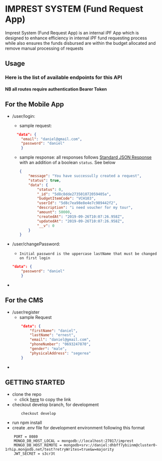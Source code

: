 # IMPREST SYSTEM (Fund Request App)
Imprest System (Fund Request App) is an internal iPF App which is designed to enhance efficiency in internal iPF fund requesting process while also ensures the funds disbursed are within the budget allocated and remove manual processing of requests

## Usage
### Here is the list of available endpoints for this API
#### NB all routes require authentication Bearer Token
## For the Mobile App
- /user/login: 
    - sample request:
    ```json
      "data": {
        "email": "daniel@gmail.com",
        "password": "daniel"
        }
    ```
    - sample response:
        all responses follows 
        [Standard JSON Response](https://github.com/iPFSoftwares/starter-packs/tree/master/Standard%20JSON%20API%20Response) with an addition of a boolean `status`. See below
        ```json
        {
            "message": "You have successully created a request",
            "status": true,
            "data": {
                "status": 0,
                "_id": "5d8c8dde273501072059405a",
                "budgetItemCode": "VCH103",
                "userId": "5d8c7ea98e8e4e7c989442f2",
                "description": "i need voucher for my tour",
                "amount": 50000,
                "createdAt": "2019-09-26T10:07:26.958Z",
                "updatedAt": "2019-09-26T10:07:26.958Z",
                "__v": 0
            }
        }
        ```

- /user/changePassword:
    - `Initial password is the uppercase lastName that must be changed on first login`
    ```json
    "data": {
        "password": "daniel"
        }
    ```
-
## For the CMS
- /user/register
    - sample Request
    ```json
        "data": {
            "firstName": "daniel",
            "lastName": "ernest",
            "email": "daniel@gmail.com",
            "phoneNumber": "0693247870",
            "gender": "male",
            "physicalAddress": "segerea"
        }
    ```
- 


## GETTING STARTED
- clone the repo
    - click [here](https://github.com/dae54/fund-request-api.git) to copy the link
- checkout develop branch, for development
    ```git 
        checkout develop
- run npm install
- create .env file for development environment following this format
```env
    PORT = 8080
    MONGO_DB_HOST_LOCAL = mongodb://localhost:27017/imprest
    MONGO_DB_HOST_REMOTE = mongodb+srv://daniel:dhbff7ybiinm@cluster0-1rhip.mongodb.net/test?retryWrites=true&w=majority
    JWT_SECRET = s3cr3t
```
